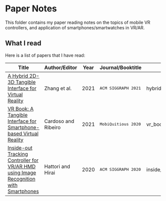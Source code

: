 # Paper Notes
This folder contains my paper reading notes on the topics of mobile VR controllers, and application of smartphones/smartwatches in VR/AR.

## What I read
Here is a list of papers that I have read:

| Title | Author/Editor | Year | Journal/Booktitle | Notes |
|-------|---------------|------|-------------------|-------|
|[A Hybrid 2D-3D Tangible Interface for Virtual Reality](https://doi.org/10.1145/3450618.3469166)| Zhang et al. | 2021 | <kbd>ACM SIGGRAPH 2021</kbd> | hybrid2d_3d.md |
|[VR Book: A Tangible Interface for Smartphone-based Virtual Reality](https://doi.org/10.1145/3448891.3448901)| Cardoso and Ribeiro | 2021 | <kbd>MobiQuitious 2020</kbd> | vr_book.md |
|[Inside-out Tracking Controller for VR/AR HMD using Image Recognition with Smartphones](https://doi.org/10.1145/3388770.3407430)| Hattori and Hirai | 2020 | <kbd>ACM SIGGRAPH 2020</kbd> | inside_out_raycasting.md |



